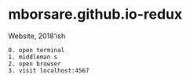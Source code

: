 # mborsare.github.io-redux
Website, 2018'ish

```
0. open terminal
1. middleman s
2. open browser
3. visit localhost:4567
```
